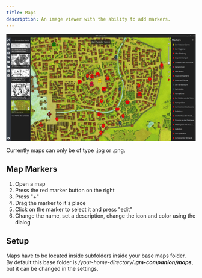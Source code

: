 ```yaml
---
title: Maps
description: An image viewer with the ability to add markers.
---
```


![Screenshot of the map tool](/images/map-tool-01.webp)

Currently maps can only be of type .jpg or .png.  

## Map Markers

1. Open a map
2. Press the red marker button on the right
3. Press "+"
4. Drag the marker to it's place
5. Click on the marker to select it and press "edit"
6. Change the name, set a description, change the icon and color using the dialog

## Setup

Maps have to be located inside subfolders inside your base maps folder.  
By default this base folder is _/your-home-directory/**.gm-companion/maps**_, but it can be changed in the settings.
